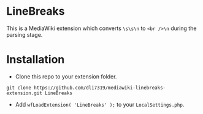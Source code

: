 # LineBreaks

This is a MediaWiki extension which converts `\s\s\n` to `<br />\n` during the parsing stage.

# Installation
* Clone this repo to your extension folder.
```
git clone https://github.com/dli7319/mediawiki-linebreaks-extension.git LineBreaks
```
* Add `wfLoadExtension( 'LineBreaks' );` to your `LocalSettings.php`.
